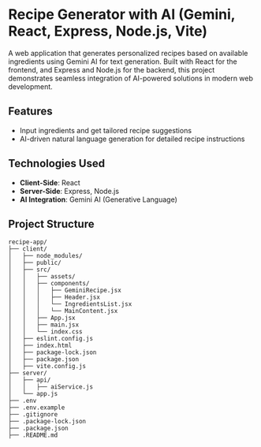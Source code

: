 # Recipe Generator with AI (Gemini, React, Express, Node.js, Vite)
A web application that generates personalized recipes based on available ingredients using Gemini AI for text generation. Built with React for the frontend, and Express and Node.js for the backend, this project demonstrates seamless integration of AI-powered solutions in modern web development.  

## Features  
- Input ingredients and get tailored recipe suggestions  
- AI-driven natural language generation for detailed recipe instructions

## Technologies Used  
- **Client-Side**: React  
- **Server-Side**: Express, Node.js  
- **AI Integration**: Gemini AI (Generative Language) 

## Project Structure

```
recipe-app/
├── client/
│   ├── node_modules/
│   ├── public/
│   ├── src/
│   │   ├── assets/
│   │   ├── components/
│   │   │   ├── GeminiRecipe.jsx
│   │   │   ├── Header.jsx
│   │   │   └── IngredientsList.jsx
│   │   │   └── MainContent.jsx
│   │   ├── App.jsx
│   │   ├── main.jsx
│   │   └── index.css
│   ├── eslint.config.js
│   ├── index.html
│   ├── package-lock.json
│   ├── package.json
│   ├── vite.config.js
├── server/
│   ├── api/
│   │   ├── aiService.js
│   └── app.js
├── .env
├── .env.example
├── .gitignore
├── .package-lock.json
├── .package.json
├── .README.md
```
